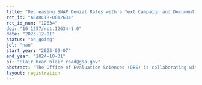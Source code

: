 ```yaml
---
title: "Decreasing SNAP Denial Rates with a Text Campaign and Document Uploader"
rct_id: "AEARCTR-0012634"
rct_id_num: "12634"
doi: "10.1257/rct.12634-1.0"
date: "2023-12-01"
status: "on_going"
jel: "nan"
start_year: "2023-09-07"
end_year: "2024-10-31"
pi: "Blair Read blair.read@gsa.gov"
abstract: "The Office of Evaluation Sciences (OES) is collaborating with Code for America (CfA) and a state partner to evaluate the effectiveness of a text message campaign encouraging use of a new online document uploader to submit required documents for Supplemental Nutrition Assistance Program (SNAP) applications. The campaign is designed to make it easier to submit verification documents, reduce procedural denials, and increase access to benefits for eligible applicants. These findings will help identify strategies to decrease SNAP procedural denial rates, which can be scaled across other US states and possibly other public benefits programs. Conditional on data availability, this project will also build evidence on equitable outcomes by answering to what extent the intervention increased access to SNAP resources among underserved groups."
layout: registration
---
```



